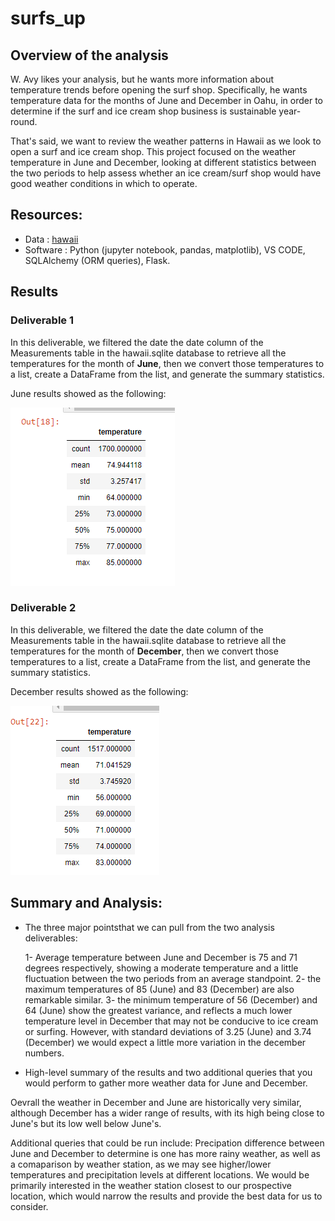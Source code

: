 # surfs_up
## Overview of the analysis

W. Avy likes your analysis, but he wants more information about temperature trends before opening the surf shop. Specifically, he wants temperature data for the months of June and December in Oahu, in order to determine if the surf and ice cream shop business is sustainable year-round.

That's said, we want to review the  weather patterns in Hawaii as we look to open a surf and ice cream shop. 
This project focused on the weather temperature in June and December, looking at different statistics between the two periods to help assess whether an ice cream/surf shop would have good weather conditions in which to operate.

## Resources:

- Data : [hawaii](/surfs_up/hawaii.sqlite)
- Software : Python (jupyter notebook, pandas, matplotlib), VS CODE, SQLAlchemy (ORM queries), Flask.

## Results 


### Deliverable 1

In this deliverable, we filtered the date the date column of the Measurements table in the hawaii.sqlite database to retrieve all the temperatures for the month of **June**, then we convert those temperatures to a list, create a DataFrame from the list, and generate the summary statistics.

June results showed as the following:

![june_temperature_statistics](/Resources/june_temperature_statistics.PNG)


### Deliverable 2


In this deliverable, we filtered the date the date column of the Measurements table in the hawaii.sqlite database to retrieve all the temperatures for the month of **December**, then we convert those temperatures to a list, create a DataFrame from the list, and generate the summary statistics.


December results showed as the following:

![December_temperature_statistics](/Resources/December_temperature_statistics.PNG)



## Summary and Analysis:

- The three major pointsthat we can pull from the two analysis deliverables:

  1- Average temperature between June and December is 75 and 71 degrees respectively, showing a moderate temperature and a little fluctuation between the two periods from an average standpoint.
  2- the maximum temperatures of 85 (June) and 83 (December) are also remarkable similar.
  3- the minimum temperature of 56 (December) and 64 (June) show the greatest variance, and reflects a much lower temperature level in December that may not be conducive to ice cream or surfing. However, with standard deviations of 3.25 (June) and 3.74 (December) we would expect a little more variation in the december numbers.
  
 - High-level summary of the results and two additional queries that you would perform to gather more weather data for June and December.

Oevrall the weather in December and June are historically very similar, although December has a wider range of results, with its high being close to June's but its low well below June's.

Additional queries that could be run include: Precipation difference between June and December to determine is one has more rainy weather, as well as a comaparison by weather station, as we may see higher/lower temperatures and precipitation levels at different locations. We would be primarily interested in the weather station closest to our prospective location, which would narrow the results and provide the best data for us to consider.
